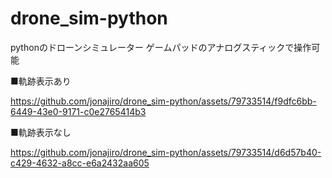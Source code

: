# drone_sim-python
pythonのドローンシミュレーター
ゲームパッドのアナログスティックで操作可能

■軌跡表示あり

https://github.com/jonajiro/drone_sim-python/assets/79733514/f9dfc6bb-6449-43e0-9171-c0e2765414b3

■軌跡表示なし

https://github.com/jonajiro/drone_sim-python/assets/79733514/d6d57b40-c429-4632-a8cc-e6a2432aa605

